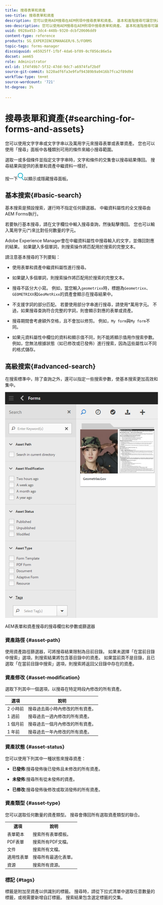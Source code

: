 ```yaml
---
title: 搜尋表單和資產
seo-title: 搜尋表單和資產
description: 您可以使用AEM搜尋在AEM例項中搜尋表單和資產。 基本和進階搜尋可讓您快速找到資產。
seo-description: 您可以使用AEM搜尋在AEM例項中搜尋表單和資產。 基本和進階搜尋可讓您快速找到資產。
uuid: 0928a453-3dc4-448b-9320-dcbf20606dd9
content-type: reference
products: SG_EXPERIENCEMANAGER/6.5/FORMS
topic-tags: forms-manager
discoiquuid: e65925ff-1fbf-4da6-bf09-0cf056c86e5a
docset: aem65
role: Administrator
exl-id: 1f4f49b7-5f32-47dd-9dc7-a6974faf2bdf
source-git-commit: b220adf6fa3e9faf94389b9a9416b7fca2f89d9d
workflow-type: tm+mt
source-wordcount: '721'
ht-degree: 3%

---
```


# 搜尋表單和資產{#searching-for-forms-and-assets}

您可以使用文字字串或文字字串以及萬用字元來搜尋表單或表單資產。 您也可以使用「搜尋」面板中各種類別可用的條件來縮小搜尋範圍。

選取一或多個條件並指定文字字串時，文字和條件的交集會以搜尋結果傳回。 搜尋結果與提供的表單和資產中繼資料一樣好。

按一下![aem6forms_search](assets/aem6forms_search.png)以顯示或隱藏搜尋面板。

## 基本搜索{#basic-search}

基本搜索是預設搜索，運行時不指定任何篩選器。 中繼資料屬性的全文搜尋由AEM Forms執行。

若要執行基本搜尋，請在文字欄位中輸入搜尋查詢，然後點擊傳回。 您也可以輸入萬用字元(*)來比對任何數量的字元。

Adobe Experience Manager會在中繼資料屬性中搜尋輸入的文字，並傳回對應的結果。 如果鍵入多個單詞，則搜索操作將匹配用於搜索的完整文本。

請注意基本搜尋的下列要點：

* 使用表單和資產中繼資料屬性進行搜尋。
* 如果鍵入多個單詞，則搜索操作將匹配用於搜索的完整文本。
* 搜尋不區分大小寫。 例如，當您輸入`geometrixx`時，標題為`Geometrixx`、`GEOMETRIXX`和`GeoMetRixx`的資產會顯示在搜尋結果中。

* 不支援字詞的部分匹配。 若要使用部分字串進行搜尋，請使用*萬用字元。 不過，如果搜尋查詢符合完整的字詞，則會顯示對應的表單或資產。
* 搜尋期間會考慮額外空格，且不會加以修剪。 例如，`My form`與`My form`不同。

* 如果元資料屬性中欄位的資料和顯示值不同，則不能將顯示值用作搜索參數。 例如，您無法根據狀態（如已修改或已發佈）進行搜索，因為這些屬性以不同的格式儲存。

## 高級搜索{#advanced-search}

在搜索標準中，除了查詢之外，還可以指定一些搜索參數，使基本搜索更加高效和集中。

![AEM表單和資產搜尋的搜尋欄位和參數或篩選器](assets/search_forms_assets.png)

AEM表單和資產搜尋的搜尋欄位和參數或篩選器

### 資產路徑 {#asset-path}

使用資產路徑篩選器，可將搜尋結果限制為目前目錄。 如果未選擇「在當前目錄中搜索」選項，則搜索結果將包含基目錄中的資產。 如果當前頁不是目錄，且已選取「在當前目錄中搜索」選項，則搜索將返回父目錄中存在的資產。

### 資產修改 {#asset-modification}

選取下列其中一個選項，以搜尋在特定時段內修改的所有資產。

| **選項** | **說明** |
|---|---|
| 2 小時前 | 搜尋過去兩小時內修改的所有資產。 |
| 1 週前 | 搜尋過去一週內修改的所有資產。 |
| 1 個月前 | 搜尋過去一個月內修改的所有資產。 |
| 1 年前 | 搜尋過去一年內修改的所有資產。 |

### 資產狀態 {#asset-status}

您可以使用下列其中一種狀態來搜尋資產：

* **已發佈**:搜尋發佈後已發佈且未修改的所有資產。

* **未發佈**:搜尋所有從未發佈的資產。

* **已修改**:搜尋發佈後修改或取消發佈的所有資產。

### 資產類型 {#asset-type}

您可以選取任何數量的資產類型。 搜尋會傳回所有選取資產類型的聯合。

<table>
 <tbody>
  <tr>
   <th>選項</th> 
   <th>說明</th> 
  </tr>
  <tr>
   <td>表單範本<br /> </td> 
   <td>搜索所有表單模板。<br /> </td> 
  </tr>
  <tr>
   <td>PDF表單</td> 
   <td>搜索所有PDF文檔。</td> 
  </tr>
  <tr>
   <td>文件</td> 
   <td>搜索所有文檔。</td> 
  </tr>
  <tr>
   <td>適用性表單<br /> </td> 
   <td>搜尋所有最適化表單。</td> 
  </tr>
  <tr>
   <td>資源</td> 
   <td>搜索所有資源。<br /> </td> 
  </tr>
 </tbody>
</table>

### 標記 {#tags}

標籤是附加至資產以供識別的標籤。 搜尋時，請從下拉式清單中選取任意數量的標籤，或視需要新增自訂標籤。 搜索結果包含選定標籤的交集。
